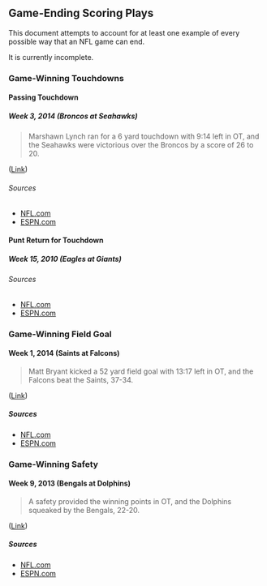 ## Game-Ending Scoring Plays ##

This document attempts to account for at least one example of every possible way that an NFL game can end.

It is currently incomplete.

### Game-Winning Touchdowns ###

#### Passing Touchdown ####

##### Week 3, 2014 (Broncos at Seahawks) #####

> Marshawn Lynch ran for a 6 yard touchdown with 9:14 left in OT, and the Seahawks were victorious over the Broncos by a score of 26 to 20.

([Link](https://twitter.com/NFLScoreBot/status/513856583512895488))

###### Sources ######

* [NFL.com](http://www.nfl.com/gamecenter/2014092112/2014/REG3/broncos@seahawks#menu=gameinfo&tab=analyze)
* [ESPN.com](http://scores.espn.go.com/nfl/boxscore?gameId=400554276)

#### Punt Return for Touchdown ####

##### Week 15, 2010 (Eagles at Giants) #####

###### Sources ######

* [NFL.com](http://www.nfl.com/gamecenter/2010121906/2010/REG15/eagles@giants#menu=gameinfo&tab=analyze)
* [ESPN.com](http://scores.espn.go.com/nfl/boxscore?gameId=301219019)

### Game-Winning Field Goal ###

#### Week 1, 2014 (Saints at Falcons) ####

> Matt Bryant kicked a 52 yard field goal with 13:17 left in OT, and the Falcons beat the Saints, 37-34.

([Link](https://twitter.com/NFLScoreBot/status/508711995097755648))

##### Sources #####

* [NFL.com](http://www.nfl.com/gamecenter/2014090700/2014/REG1/saints@falcons#menu=gameinfo&tab=analyze)
* [ESPN.com](http://scores.espn.go.com/nfl/boxscore?gameId=400554215)

### Game-Winning Safety ###

#### Week 9, 2013 (Bengals at Dolphins) ####

> A safety provided the winning points in OT, and the Dolphins squeaked by the Bengals, 22-20.

([Link](https://twitter.com/NFLScoreBot/statuses/396127677956243456))

##### Sources #####

* [NFL.com](http://www.nfl.com/gamecenter/2013103100/2013/REG9/bengals@dolphins#menu=gameinfo&tab=analyze)
* [ESPN.com](http://scores.espn.go.com/nfl/boxscore?gameId=331031015)